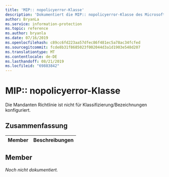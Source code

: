 ```yaml
---
title: 'MIP:: nopolicyerror-Klasse'
description: 'Dokumentiert die MIP:: nopolicyerror-Klasse des Microsoft Information Protection (MIP) SDK.'
author: BryanLa
ms.service: information-protection
ms.topic: reference
ms.author: bryanla
ms.date: 07/16/2019
ms.openlocfilehash: c89cc6fd223aa57dfec86f481ec5a78ac34fcfed
ms.sourcegitcommit: fcde8b31f8685023f002044d3a1d1903e548d207
ms.translationtype: MT
ms.contentlocale: de-DE
ms.lasthandoff: 08/21/2019
ms.locfileid: "69883842"
---
```

# <a name="class-mipnopolicyerror"></a>MIP:: nopolicyerror-Klasse 
Die Mandanten Richtlinie ist nicht für Klassifizierung/Bezeichnungen konfiguriert.
  
## <a name="summary"></a>Zusammenfassung
 Member                        | Beschreibungen                                
--------------------------------|---------------------------------------------
  
## <a name="members"></a>Member
_Noch nicht dokumentiert._
